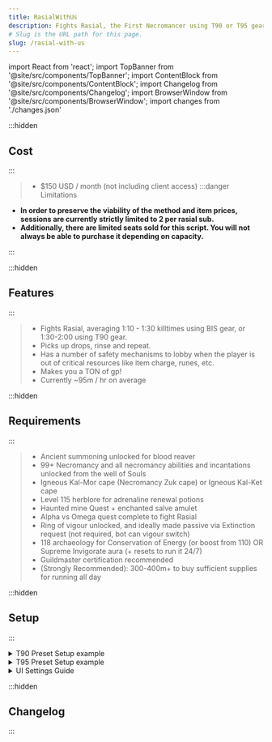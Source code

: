 ```yaml
---
title: RasialWithUs
description: Fights Rasial, the First Necromancer using T90 or T95 gear.
# Slug is the URL path for this page.
slug: /rasial-with-us
---
```



import React from 'react';
import TopBanner from '@site/src/components/TopBanner';
import ContentBlock from '@site/src/components/ContentBlock';
import Changelog from '@site/src/components/Changelog';
import BrowserWindow from '@site/src/components/BrowserWindow';
import changes from './changes.json'

<TopBanner title="RasialWithUs" version="v1.0.6" skill="Necromancy">
</TopBanner>

:::hidden
## Cost
:::

<ContentBlock title="Cost">

> - $150 USD / month (not including client access)
:::danger Limitations
- **In order to preserve the viability of the method and item prices, sessions are currently strictly limited to 2 per rasial sub.**
- **Additionally, there are limited seats sold for this script. You will not always be able to purchase it depending on capacity.**

:::

</ContentBlock>

:::hidden
## Features
:::

<ContentBlock title="Features">

> - Fights Rasial, averaging 1:10 - 1:30 killtimes using BIS gear, or 1:30-2:00 using T90 gear.
> - Picks up drops, rinse and repeat.
> - Has a number of safety mechanisms to lobby when the player is out of critical resources like item charge, runes, etc.
> - Makes you a TON of gp! 
> - Currently ~95m / hr on average

</ContentBlock>

:::hidden
## Requirements
:::
<ContentBlock title="Requirements">

> - Ancient summoning unlocked for blood reaver
> - 99+ Necromancy and all necromancy abilities and incantations unlocked from the well of Souls
> - Igneous Kal-Mor cape (Necromancy Zuk cape) or Igneous Kal-Ket cape
> - Level 115 herblore for adrenaline renewal potions
> - Haunted mine Quest + enchanted salve amulet
> - Alpha vs Omega quest complete to fight Rasial
> - Ring of vigour unlocked, and ideally made passive via Extinction request (not required, bot can vigour switch)
> - 118 archaeology for Conservation of Energy (or boost from 110) OR Supreme Invigorate aura (+ resets to run it 24/7)
> - Guildmaster certification recommended
> - (Strongly Recommended): 300-400m+ to buy sufficient supplies for running all day

</ContentBlock>

:::hidden
## Setup
:::
<ContentBlock title="Setup">

<details>
<summary>T90 Preset Setup example</summary>

Brews flasks can be replaced with: 
- Super Guthix Brew flasks (BIS - "Best in slot")
- Super Guthix rest flasks
- Super Saradomin Brew Flasks

![T90 Preset Example](t90preset.png)

</details>

<details>
<summary>T95 Preset Setup example</summary>

Brews flasks can be replaced with: 
- Super Guthix Brew flasks (BIS - "Best in slot")
- Super Guthix rest flasks
- Super Saradomin Brew Flasks

![T95 Preset Example](t95preset.png)

</details>

<details>
<summary>UI Settings Guide</summary>

This is an example of a possible T90 UI setup.

All recommended settings are optional, but lead to dps increase or qol increase. Use them if you can.
1. If you have T90 weapon/lantern, use this option. The bot will do the T90 dps rotation.
2. (Recommended) If you have the limitless ability codex unlocked, check this and the bot will use limitless for reflect in P4.
3. (Highly Recommended) If you have the undead slayer codex unlocked, the bot will incorporate it into its rotation.
4. (Highly Recommended) Enable this option to cast the Invoke death incantation. If you are wearing t90 deathdealer robes, this effect will apply automatically. If not, check the box to apply it so Rasial dies with 30k health left.
5. (Recommended) Use the ingenuity of the humans codex (Required for smoke cloud to hit, if using smoke cloud)
6. (Recommended) Use smoke cloud at the start of fight for increased crit chance (Requires ingenuity of humans codex)
7. (Recommended) Throw a 2nd vulnerability bomb after the first one runs out. Will increase kill times marginally.
8. (Recommended) Lantadyme sticks will mean your overload doses are 2minutes longer each!
9. Enable this if you don't have passive ring of vigour effect unlocked. You need a ring of vigour in your preset in this case. Passive effect recommended.
10. (Highly recommended) Cast prism of restoration ancient magic spell. Heals familiar + restores their special points, meaning the reaver heals you more often.
11. Enable this if for some reason your character isn't making it to the wall for the fight, or you dont want to surge at War's.
12. (Recommended) Requires EOF or conjurer's necklace, swap to it when summoning conjures. Equates to 4%+ dps increase for the fight.
13 (Recommended) Use the conjurer's necklace for the necklace swap. Only appears if 12 is checked.

![UI Settings](uisettings.png)

</details>

</ContentBlock>



:::hidden
## Changelog
:::

<Changelog changes={changes}>

</Changelog>
